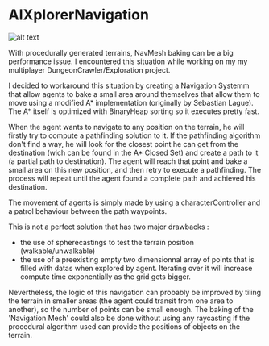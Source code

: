 # AIXplorerNavigation

![alt text]([http://url/to/img.png](https://github.com/Raggames/AIXplorerNavigation/blob/main/Videos/AIXplorer.png))

With procedurally generated terrains, NavMesh baking can be a big performance issue. 
I encountered this situation while working on my my multiplayer DungeonCrawler/Exploration project.

I decided to workaround this situation by creating a Navigation Systemm that allow agents to bake a small area around themselves that allow them to move
using a modified  A* implementation (originally by Sebastian Lague).
The A* itself is optimized with BinaryHeap sorting so it executes pretty fast.

When the agent wants to navigate to any position on the terrain, he will firstly try to compute a pathfinding solution to it. If the pathfinding algorithm don't find
a way, he will look for the closest point he can get from the destination (wich can be found in the A* Closed Set) and create a path to it (a partial path to destination). 
The agent will reach that point and bake a small area on this new position, and then retry to execute a pathfinding.
The process will repeat until the agent found a complete path and achieved his destination.

The movement of agents is simply made by using a characterController and a patrol behaviour between the path waypoints.

This is not a perfect solution that has two major drawbacks :
- the use of spherecastings to test the terrain position (walkable/unwalkable)
- the use of a preexisting empty two dimensionnal array of points that is filled with datas when explored by agent. Iterating over it will increase compute time exponentially as the grid gets bigger.
 
Nevertheless, the logic of this navigation can probably be improved by tiling the terrain in smaller areas (the agent could transit from one area to another), so the number of points can be small enough.
The baking of the 'Navigation Mesh' could also be done without using any raycasting if the procedural algorithm used can provide the positions of objects on the terrain. 

